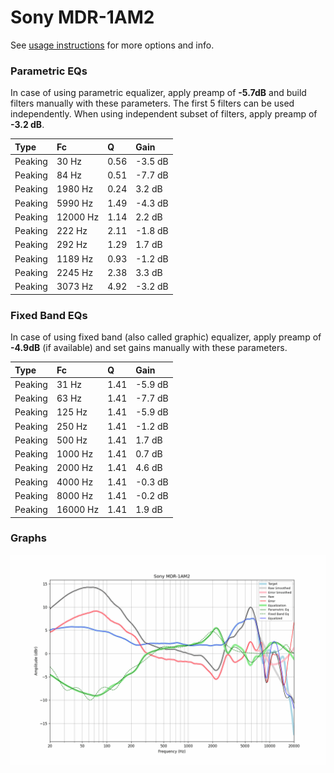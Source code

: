 # Sony MDR-1AM2
See [usage instructions](https://github.com/jaakkopasanen/AutoEq#usage) for more options and info.

### Parametric EQs
In case of using parametric equalizer, apply preamp of **-5.7dB** and build filters manually
with these parameters. The first 5 filters can be used independently.
When using independent subset of filters, apply preamp of **-3.2 dB**.

| Type    | Fc       |    Q | Gain    |
|:--------|:---------|:-----|:--------|
| Peaking | 30 Hz    | 0.56 | -3.5 dB |
| Peaking | 84 Hz    | 0.51 | -7.7 dB |
| Peaking | 1980 Hz  | 0.24 | 3.2 dB  |
| Peaking | 5990 Hz  | 1.49 | -4.3 dB |
| Peaking | 12000 Hz | 1.14 | 2.2 dB  |
| Peaking | 222 Hz   | 2.11 | -1.8 dB |
| Peaking | 292 Hz   | 1.29 | 1.7 dB  |
| Peaking | 1189 Hz  | 0.93 | -1.2 dB |
| Peaking | 2245 Hz  | 2.38 | 3.3 dB  |
| Peaking | 3073 Hz  | 4.92 | -3.2 dB |

### Fixed Band EQs
In case of using fixed band (also called graphic) equalizer, apply preamp of **-4.9dB**
(if available) and set gains manually with these parameters.

| Type    | Fc       |    Q | Gain    |
|:--------|:---------|:-----|:--------|
| Peaking | 31 Hz    | 1.41 | -5.9 dB |
| Peaking | 63 Hz    | 1.41 | -7.7 dB |
| Peaking | 125 Hz   | 1.41 | -5.9 dB |
| Peaking | 250 Hz   | 1.41 | -1.2 dB |
| Peaking | 500 Hz   | 1.41 | 1.7 dB  |
| Peaking | 1000 Hz  | 1.41 | 0.7 dB  |
| Peaking | 2000 Hz  | 1.41 | 4.6 dB  |
| Peaking | 4000 Hz  | 1.41 | -0.3 dB |
| Peaking | 8000 Hz  | 1.41 | -0.2 dB |
| Peaking | 16000 Hz | 1.41 | 1.9 dB  |

### Graphs
![](./Sony%20MDR-1AM2.png)